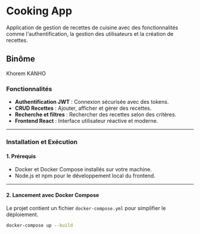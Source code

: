 # Cooking App

Application de gestion de recettes de cuisine avec des fonctionnalités comme l'authentification, la gestion des utilisateurs et la création de recettes.

## Binôme
Khorem KANHO

### Fonctionnalités
- **Authentification JWT** : Connexion sécurisée avec des tokens.
- **CRUD Recettes** : Ajouter, afficher et gérer des recettes.
- **Recherche et filtres** : Rechercher des recettes selon des critères.
- **Frontend React** : Interface utilisateur réactive et moderne.

---

### Installation et Exécution

#### **1. Prérequis**
- Docker et Docker Compose installés sur votre machine.
- Node.js et npm pour le développement local du frontend.

---

#### **2. Lancement avec Docker Compose**
Le projet contient un fichier `docker-compose.yml` pour simplifier le déploiement.

```bash
docker-compose up --build
